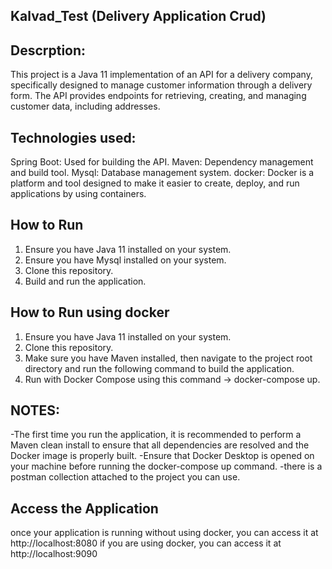 ## Kalvad_Test (Delivery Application Crud)

## Descrption:
This project is a Java 11 implementation of an API for a delivery company, specifically designed to manage customer information through a delivery form. The API provides endpoints for retrieving, creating, and managing customer data, including addresses.

## Technologies used: 
Spring Boot: Used for building the API.
Maven: Dependency management and build tool.
Mysql: Database management system. 
docker: Docker is a platform and tool designed to make it easier to create, deploy, and run applications by using containers.

## How to Run

1. Ensure you have Java 11 installed on your system.
2. Ensure you have Mysql installed on your system.
3. Clone this repository.
4. Build and run the application.

## How to Run using docker   

1. Ensure you have Java 11 installed on your system.
2. Clone this repository.
3. Make sure you have Maven installed, then navigate to the project root directory and run the following command to build the application.
4. Run with Docker Compose using this command -> docker-compose up.

## NOTES:
-The first time you run the application, it is recommended to perform a Maven clean install to ensure that all dependencies are resolved and the Docker image is properly built.
-Ensure that Docker Desktop is opened on your machine before running the docker-compose up command.
-there is a postman collection attached to the project you can use. 

## Access the Application
once your application is running without using docker, you can access it at http://localhost:8080
if you are using docker, you can access it at http://localhost:9090

